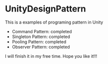 # UnityDesignPattern
This is a examples of programing pattern in Unity

- Command Pattern: completed
- Singleton Pattern: completed
- Pooling Pattern: completed
- Observer Pattern: completed

I will finish it in my free time.
Hope you like it!!!
